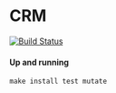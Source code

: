 # CRM

[![Build Status](https://github.com/RailsEventStore/cqrs-es-sample-with-res/workflows/crm/badge.svg)](https://github.com/RailsEventStore/cqrs-es-sample-with-res/actions/workflows/crm.yml)

#### Up and running

```
make install test mutate
```

